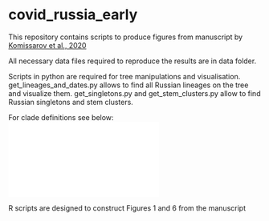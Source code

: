 # covid_russia_early

This repository contains scripts to produce figures from manuscript by [Komissarov et al., 2020](https://www.medrxiv.org/content/10.1101/2020.07.14.20150979v1)

All necessary data files required to reproduce the results are in data folder.

Scripts in python are required for tree manipulations and visualisation.
get_lineages_and_dates.py allows to find all Russian lineages on the tree and visualize them.
get_singletons.py and get_stem_clusters.py allow to find Russian singletons and stem clusters.

For clade definitions see below:
![alt text](git@github.com:garushyants/covid_russia_early/Figures/Fig3_lineages_explained.pdf)

R scripts are designed to construct Figures 1 and 6 from the manuscript


